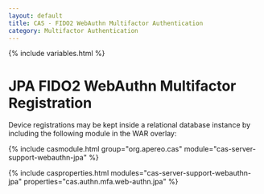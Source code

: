 ```yaml
---
layout: default
title: CAS - FIDO2 WebAuthn Multifactor Authentication
category: Multifactor Authentication
---
```


{% include variables.html %}

# JPA FIDO2 WebAuthn Multifactor Registration

Device registrations may be kept inside a relational database 
instance by including the following module in the WAR overlay:

{% include casmodule.html group="org.apereo.cas" module="cas-server-support-webauthn-jpa" %}

{% include casproperties.html
modules="cas-server-support-webauthn-jpa"
properties="cas.authn.mfa.web-authn.jpa" %}
